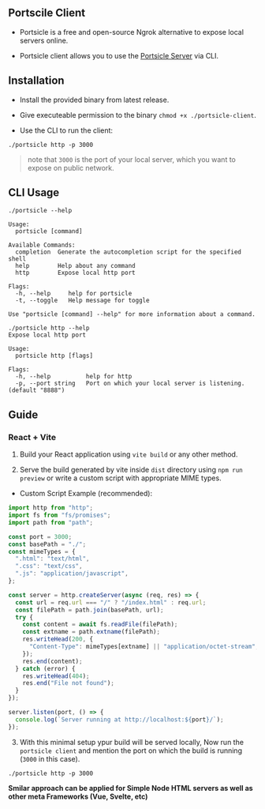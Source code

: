 ## Portscile Client

- Portsicle is a free and open-source Ngrok alternative to expose local servers online.

- Portsicle client allows you to use the <a href="https://github.com/portsicle/portsicle-server">Portsicle Server</a> via CLI.

## Installation

- Install the provided binary from latest release.

- Give executeable permission to the binary `chmod +x ./portsicle-client`.

- Use the CLI to run the client:

```
./portsicle http -p 3000
```

> note that `3000` is the port of your local server, which you want to expose on public network.

## CLI Usage

```
./portsicle --help

Usage:
  portsicle [command]

Available Commands:
  completion  Generate the autocompletion script for the specified shell
  help        Help about any command
  http        Expose local http port

Flags:
  -h, --help     help for portsicle
  -t, --toggle   Help message for toggle

Use "portsicle [command] --help" for more information about a command.
```

```
./portsicle http --help
Expose local http port

Usage:
  portsicle http [flags]

Flags:
  -h, --help          help for http
  -p, --port string   Port on which your local server is listening. (default "8888")
```

## Guide

### React + Vite

1. Build your React application using `vite build` or any other method.

2. Serve the build generated by vite inside `dist` directory using `npm run preview` or write a custom script with appropriate MIME types.

- Custom Script Example (recommended):

```js
import http from "http";
import fs from "fs/promises";
import path from "path";

const port = 3000;
const basePath = "./";
const mimeTypes = {
  ".html": "text/html",
  ".css": "text/css",
  ".js": "application/javascript",
};

const server = http.createServer(async (req, res) => {
  const url = req.url === "/" ? "/index.html" : req.url;
  const filePath = path.join(basePath, url);
  try {
    const content = await fs.readFile(filePath);
    const extname = path.extname(filePath);
    res.writeHead(200, {
      "Content-Type": mimeTypes[extname] || "application/octet-stream",
    });
    res.end(content);
  } catch (error) {
    res.writeHead(404);
    res.end("File not found");
  }
});

server.listen(port, () => {
  console.log(`Server running at http://localhost:${port}/`);
});
```

3. With this minimal setup ypur build will be served locally, Now run the `portsicle client` and mention the port on which the build is running (`3000` in this case).

```
./portsicle http -p 3000
```

**Smilar approach can be applied for Simple Node HTML servers as well as other meta Frameworks (Vue, Svelte, etc)**

